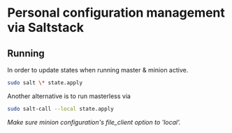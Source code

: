 # Personal configuration management via Saltstack

## Running
In order to update states when running master & minion active.
```bash
sudo salt \* state.apply
```

Another alternative is to run masterless via
```bash
sudo salt-call --local state.apply
```
*Make sure minion configuration's file_client option to 'local'.*
